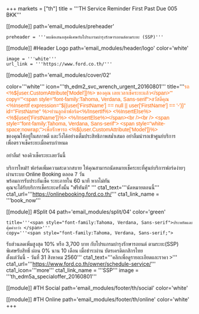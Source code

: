 +++
markets = ["th"]
title = '''TH Service Reminder First Past Due 005 BKK'''

[[module]]
path='email_modules/preheader'


	preheader = '''พบข้อเสนอสุดพิเศษกับโปรแกรมบำรุงรักษารถยนต์ตามระยะ (SSP)'''

[[module]] #Header Logo
path='email_modules/header/logo'
color='white'

	image = '''white'''
	url_link = '''https://www.ford.co.th/'''


[[module]]
path='email_modules/cover/02'

color='''white'''
icon='''th_edm2_svc_wrench_urgent_20160801'''
title='''<span style="color:#ff6600;font-family:Tahoma, Verdana, Sans-serif">รถ <%${user.CustomAttribute['Model']}%> ของคุณ เลยเวลาเช็คระยะแล้ว</span>'''
copy='''<span style="font-family:Tahoma, Verdana, Sans-serif">สวัสดีคุณ <%InsertIf expression="${(user['FirstName'] == null || user['FirstName'] == '-')}" id="FirstName" %>ท่านลูกค้าฟอร์ด<%/InsertIf%> <%InsertElse%> <%${user['FirstName']}%> <%/InsertElse%></span><br /><br />
<span style="font-family:Tahoma, Verdana, Sans-serif">
						<span style="white-space:nowrap;">เพื่อรักษารถ <%${user.CustomAttribute['Model']}%></span> 
						<span style="white-space:nowrap;">ของคุณให้อยู่ในสภาพดี</span>
						<span style="white-space:nowrap;">และวิ่งได้อย่าง</span>เต็ม<span style="white-space:nowrap;">ประสิทธิภาพสม่ำเสมอ</span> 
						<span style="white-space:nowrap;">อย่าลืมนำรถเข้าศูนย์บริการ</span>
						<span style="white-space:nowrap;">เพื่อตรวจเช็คระยะเมื่อครบกำหนด</span>
					</span>
<br /><br />
 <span style="white-space:nowrap;font-family:Tahoma, Verdana, Sans-serif">อย่าลืม! จองคิวเช็คระยะเลยวันนี้</span> 
<br /><br />
<span style="font-family:Tahoma, Verdana, Sans-serif">
<span style="white-space:nowrap;">บริการใหม่!!</span> 
<span style="white-space:nowrap;">ฟอร์ดเพิ่มความสะดวกสบาย</span>
<span style="white-space:nowrap;">ให้คุณสามารถนัดหมายเช็คระยะ</span>ที่<span style="white-space:nowrap;">ศูนย์บริการฟอร์ดง่ายๆ</span>
<span style="white-space:nowrap;">ผ่านระบบ</span> 
<span style="white-space:nowrap;">Online Booking</span> 
<span style="white-space:nowrap;">ตลอด 7 วัน</span><br />
<span style="white-space:nowrap;">พร้อมการรับประกันเช็ค</span>
</span>ระยะภายใน 60	นาที</span>
<span style="white-space:nowrap;">หากไม่ทัน</span><br />
<span style="white-space:nowrap;">คุณจะได้รับบริการเช็คระยะครั้งนั้น</span> 
<span style="white-space:nowrap;">"ฟรีทันที"</span>
</span>'''
cta1_text='''<span style="font-family:Tahoma, Verdana, Sans-serif">นัดหมายตอนนี้</span>'''
cta1_url='''https://onlinebooking.ford.co.th/'''
cta1_link_name = '''book_now'''


[[module]] #Split 04
path='email_modules/split/04'
color='green'

	title='''<span style="font-family:Tahoma, Verdana, Sans-serif">ประหยัดและคุ้มค่ากว่า </span>'''
	copy='''<span style="font-family:Tahoma, Verdana, Sans-serif;">
<span style="white-space:nowrap;">รับส่วนลดเพิ่มสูงสุด 10%</span>
<span style="white-space:nowrap;">หรือ 3,700 บาท</span> 
<span style="white-space:nowrap;">กับโปรแกรมบำรุงรักษารถยนต์</span>
<span style="white-space:nowrap;">ตามระยะ(SSP)</span>
<span style="white-space:nowrap;">พิเศษรับสิทธิ์</span>
<span style="white-space:nowrap;">ผ่อน 0% นาน 10 เดือน</span> 
<span style="white-space:nowrap;">เมื่อชำระผ่าน</span>
<span style="white-space:nowrap;">บัตรเครดิตกสิกรไทย</span> 
<span style="white-space:nowrap;">ตั้งแต่วันนี้ - วันที่ 31 สิงหาคม 2560</span></span>'''
	cta1_text='''<span style="font-family:Tahoma, Verdana, Sans-serif">คลิกเพื่อดูรายละเอียดและราคา ></span>'''
cta1_url='''https://www.ford.co.th/owner/schedule-service/'''
cta1_icon='''more'''
cta1_link_name = '''SSP'''
image = '''th_edm5a_specialoffer_20160801'''


[[module]] #TH Social
path='email_modules/footer/th/social'
color='white'

[[module]] #TH Online
path='email_modules/footer/th/online'
color='white'
+++